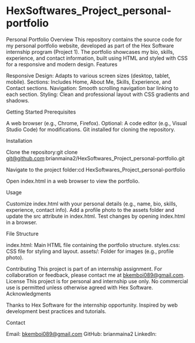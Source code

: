# HexSoftwares_Project_personal-portfolio

Personal Portfolio
Overview
This repository contains the source code for my personal portfolio website, developed as part of the Hex Software internship program (Project 1). The portfolio showcases my bio, skills, experience, and contact information, built using HTML and styled with CSS for a responsive and modern design.
Features

Responsive Design: Adapts to various screen sizes (desktop, tablet, mobile).
Sections: Includes Home, About Me, Skills, Experience, and Contact sections.
Navigation: Smooth scrolling navigation bar linking to each section.
Styling: Clean and professional layout with CSS gradients and shadows.

Getting Started
Prerequisites

A web browser (e.g., Chrome, Firefox).
Optional: A code editor (e.g., Visual Studio Code) for modifications.
Git installed for cloning the repository.

Installation

Clone the repository:git clone git@github.com:brianmaina2/HexSoftwares_Project_personal-portfolio.git


Navigate to the project folder:cd HexSoftwares_Project_personal-portfolio


Open index.html in a web browser to view the portfolio.

Usage

Customize index.html with your personal details (e.g., name, bio, skills, experience, contact info).
Add a profile photo to the assets folder and update the src attribute in index.html.
Test changes by opening index.html in a browser.

File Structure

index.html: Main HTML file containing the portfolio structure.
styles.css: CSS file for styling and layout.
assets/: Folder for images (e.g., profile photo).

Contributing
This project is part of an internship assignment. For collaboration or feedback, please contact me at bkemboi089@gmail.com.
License
This project is for personal and internship use only. No commercial use is permitted unless otherwise agreed with Hex Software.
Acknowledgments

Thanks to Hex Software for the internship opportunity.
Inspired by web development best practices and tutorials.

Contact

Email: bkemboi089@gmail.com
GitHub: brianmaina2
LinkedIn: 

